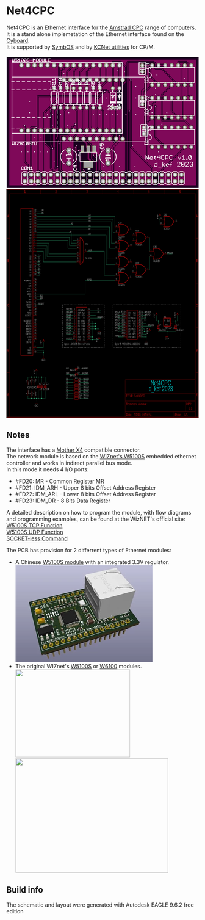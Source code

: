 # Net4CPC
Net4CPC is an Ethernet interface for the [Amstrad CPC](https://www.cpcwiki.eu/index.php/CPC) range of computers.</br>
It is a stand alone implemetation of the Ethernet interface found on the [Cyboard](https://github.com/salafek/cyboard-for-cpc).</br>
It is supported by [SymbOS](http://symbos.de) and by [KCNet utilities](https://github.com/salafek/KCNet-software-for-Net4CPC) for CP/M.</br> 
</br>
![Net4CPC PCB](https://github.com/salafek/Net4CPC/blob/main/pictures/Net4CPC-pcb.png)
<img src="https://github.com/salafek/Net4CPC/blob/main/pictures/Net4CPC-sch.png" width="800" height="600">
## Notes
The interface has a [Mother X4](https://cpcrulez.fr/hardware-interface-mother_x4.htm) compatible connector.</br> 
The network module is based on the [WIZnet's W5100S](https://www.wiznet.io/product-item/w5100s/) embedded ethernet controller and works in indirect parallel bus mode.</br>
In this mode it needs 4 I/O ports:
- #FD20: MR - Common Register MR
- #FD21: IDM_ARH - Upper 8 bits Offset Address Register
- #FD22: IDM_ARL - Lower 8 bits Offset Address Register
- #FD23: IDM_DR - 8 Bits Data Register

A detailed description on how to program the module, with flow diagrams and programming examples, can be found at the WizNET's official site:</br>
[W5100S TCP Function](https://docs.wiznet.io/Product/iEthernet/W5100S/Application-Note/tcp)</br>
[W5100S UDP Function](https://docs.wiznet.io/Product/iEthernet/W5100S/Application-Note/udp)</br>
[SOCKET-less Command](https://docs.wiznet.io/Product/iEthernet/W5100S/Application-Note/socket-less-command)</br>

The PCB has provision for 2 differrent types of Ethernet modules:
- A Chinese [W5100S module](https://www.aliexpress.com/w/wholesale-%22W5100S-Network-Module%22-parallel.html?catId=0&initiative_id=SB_20230206005326&SearchText=%22W5100S%20Network%20Module%22%20parallel&spm=a2g0o.productlist.1000002.0) with an integrated 3.3V regulator.</br> ![W5100S module](https://github.com/salafek/cyboard-for-cpc/blob/main/pictures/w5100s-module.png)
- The original WIZnet's [W5100S](https://github.com/Wiznet/Hardware-Files-of-WIZnet/tree/master/05_Network_Module/WIZ810SMJ) or [W6100](https://github.com/Wiznet/Hardware-Files-of-WIZnet/tree/master/05_Network_Module/WIZ610MJ) modules.</br> <img src="https://github.com/Wiznet/Hardware-Files-of-WIZnet/blob/master/05_Network_Module/WIZ810SMJ/Pictures/WIZ810SMJ_1.png" width="300" height="230"><img src="https://github.com/Wiznet/Hardware-Files-of-WIZnet/blob/master/05_Network_Module/WIZ610MJ/Pictures/WIZ610MJ1.png" width="400" height="300">
## Build info
The schematic and layout were generated with Autodesk EAGLE 9.6.2 free edition</br>
